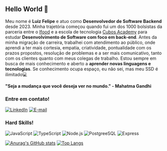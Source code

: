 ## Hello World :vulcan_salute:

Meu nome é **Luiz Felipe** e atuo como **Desenvolvedor de Software Backend** desde 2023. Minha trajetória começou quando fui um dos 1000 bolsistas da parceria entre o [Ifood](https://www.ifood.com.br/) e a escola de tecnologia [Cubos Academy](https://cubos.academy/) para estudar **Desenvolvimento de Software com foco em back-end**. Antes da minha migração de carreira, trabalhei com atendimento ao público, onde aprendi a ter mais cortesia, empatia, criatividade, pontualidade com os prazos propostos, resolução de problemas e a ser mais comunicativo, tanto com os clientes quanto com meus colegas de trabalho. Estou sempre em busca de mais conhecimento e aberto a **aprender novas linguagens e tecnologias**. Se conhecimento ocupa espaço, eu não sei, mas meu SSD é ilimitado:computer:

**"Seja a mudança que você deseja ver no mundo." - Mahatma Gandhi**

### Entre em contato!
[![LinkedIn](https://img.shields.io/badge/LinkedIn-0077B5?style=for-the-badge&logo=linkedin&logoColor=white)](https://www.linkedin.com/in/devlfreis/)
 [![E-mail](https://img.shields.io/badge/Gmail-D14836?style=for-the-badge&logo=gmail&logoColor=white)](mailto:lfreis.contato@gmail.com)


### Hard Skills!
![JavaScript](https://img.shields.io/badge/JavaScript-323330?style=for-the-badge&logo=javascript&logoColor=F7DF1E )  ![TypeScript](https://img.shields.io/badge/TypeScript-007ACC?style=for-the-badge&logo=typescript&logoColor=white)  ![Node.js](https://img.shields.io/badge/Node%20js-339933?style=for-the-badge&logo=nodedotjs&logoColor=white)  ![PostgreeSQL](https://img.shields.io/badge/PostgreSQL-316192?style=for-the-badge&logo=postgresql&logoColor=white)  ![Express](https://img.shields.io/badge/Express%20js-000000?style=for-the-badge&logo=express&logoColor=white)

[![Anurag's GitHub stats](https://github-readme-stats.vercel.app/api?username=DevFelipreis&show_icons=true&bg_color=000000&title_color=8A2BE2&text_color=808080&border_color=000000)](https://github.com/DevFelipreis) [![Top Langs](https://github-readme-stats.vercel.app/api/top-langs/?username=anuraghazra&layout=compact&bg_color=000000&text_color=808080&title_color=8A2BE2&hide_border=true)](https://github.com/anuraghazra)



